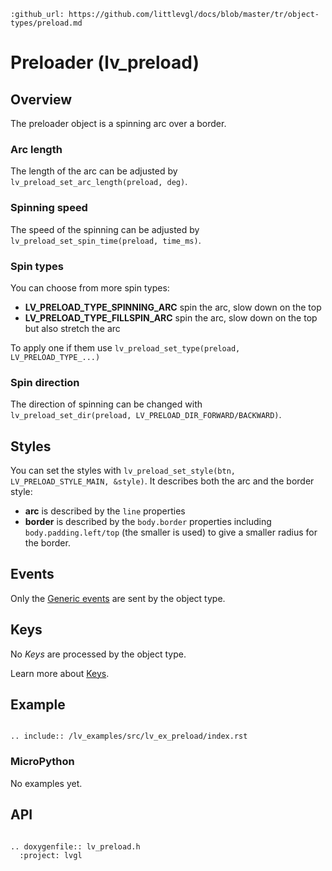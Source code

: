 ```eval_rst
:github_url: https://github.com/littlevgl/docs/blob/master/tr/object-types/preload.md
```
# Preloader (lv_preload)

## Overview
The preloader object is a spinning arc over a border. 

### Arc length
The length of the arc can be adjusted by `lv_preload_set_arc_length(preload, deg)`.

### Spinning speed
The speed of the spinning can be adjusted by `lv_preload_set_spin_time(preload, time_ms)`.

### Spin types
You can choose from more spin types:
- **LV_PRELOAD_TYPE_SPINNING_ARC** spin the arc, slow down on the top
- **LV_PRELOAD_TYPE_FILLSPIN_ARC** spin the arc, slow down on the top but also stretch the arc

To apply one if them use `lv_preload_set_type(preload, LV_PRELOAD_TYPE_...)`

### Spin direction
The direction of spinning can be changed with `lv_preload_set_dir(preload, LV_PRELOAD_DIR_FORWARD/BACKWARD)`.

## Styles
You can set the styles with `lv_preload_set_style(btn, LV_PRELOAD_STYLE_MAIN, &style)`. It describes both the arc and the border style:
- **arc** is described by the `line` properties
- **border** is described by the `body.border` properties including `body.padding.left/top` (the smaller is used) to give a smaller radius for the border.


## Events
Only the [Generic events](/overview/event.html#generic-events) are sent by the object type.

## Keys
No *Keys* are processed by the object type.

Learn more about [Keys](/overview/indev).



## Example

```eval_rst

.. include:: /lv_examples/src/lv_ex_preload/index.rst

```

### MicroPython
No examples yet.

## API 

```eval_rst

.. doxygenfile:: lv_preload.h
  :project: lvgl
        
```
